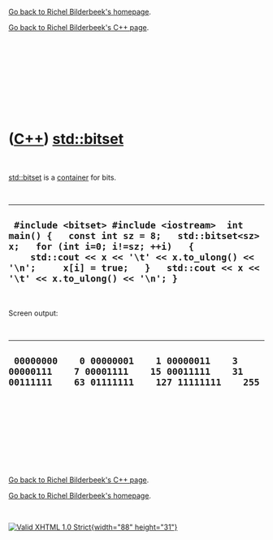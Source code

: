 [Go back to Richel Bilderbeek's homepage](index.htm).

[Go back to Richel Bilderbeek's C++ page](Cpp.htm).

 

 

 

 

 

([C++](Cpp.htm)) [std::bitset](CppBitset.htm)
=============================================

 

[std::bitset](CppBitset.htm) is a [container](CppContainer.htm) for
bits.

 

  --------------------------------------------------------------------------------------------------------------------------------------------------------------------------------------------------------------------------------------------------------------
  ` #include <bitset> #include <iostream>  int main() {   const int sz = 8;   std::bitset<sz> x;   for (int i=0; i!=sz; ++i)   {     std::cout << x << '\t' << x.to_ulong() << '\n';     x[i] = true;   }   std::cout << x << '\t' << x.to_ulong() << '\n'; }`
  --------------------------------------------------------------------------------------------------------------------------------------------------------------------------------------------------------------------------------------------------------------

 

Screen output:

 

  -----------------------------------------------------------------------------------------------------------------------------------------
  ` 00000000    0 00000001    1 00000011    3 00000111    7 00001111    15 00011111    31 00111111    63 01111111    127 11111111    255`
  -----------------------------------------------------------------------------------------------------------------------------------------

 

 

 

 

 

[Go back to Richel Bilderbeek's C++ page](Cpp.htm).

[Go back to Richel Bilderbeek's homepage](index.htm).

 

[![Valid XHTML 1.0 Strict](valid-xhtml10.png){width="88"
height="31"}](http://validator.w3.org/check?uri=referer)
